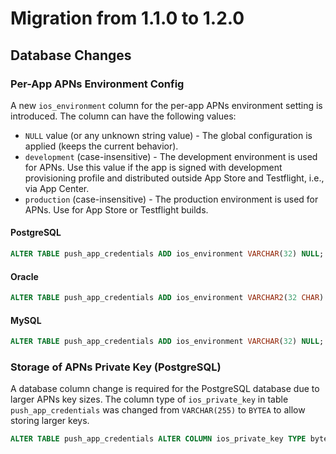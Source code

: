 # Migration from 1.1.0 to 1.2.0

## Database Changes

### Per-App APNs Environment Config

A new `ios_environment` column for the per-app APNs environment setting is introduced. The column can have the following values:

- `NULL` value (or any unknown string value) - The global configuration is applied (keeps the current behavior).
- `development` (case-insensitive) - The development environment is used for APNs. Use this value if the app is signed with development provisioning profile and distributed outside App Store and Testflight, i.e., via App Center.
- `production` (case-insensitive) - The production environment is used for APNs. Use for App Store or Testflight builds.

#### PostgreSQL

```sql
ALTER TABLE push_app_credentials ADD ios_environment VARCHAR(32) NULL;
```

#### Oracle

```sql
ALTER TABLE push_app_credentials ADD ios_environment VARCHAR2(32 CHAR) NULL;
```

#### MySQL

```sql
ALTER TABLE push_app_credentials ADD ios_environment VARCHAR(32) NULL;
```

### Storage of APNs Private Key (PostgreSQL)

A database column change is required for the PostgreSQL database due to larger APNs key sizes. The column type of `ios_private_key` in table `push_app_credentials` was changed from `VARCHAR(255)` to `BYTEA` to allow storing larger keys.

```sql
ALTER TABLE push_app_credentials ALTER COLUMN ios_private_key TYPE bytea USING ios_private_key::bytea;
```
